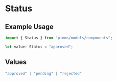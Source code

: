 # Status

## Example Usage

```typescript
import { Status } from "pimms/models/components";

let value: Status = "approved";
```

## Values

```typescript
"approved" | "pending" | "rejected"
```